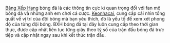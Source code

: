 [Bảng Xếp Hạng](https://keonhacai55.cam/bang-xep-hang/) bóng đá là các thông tin cực kì quan trọng đối với fan mộ bóng đá và những anh em chơi cá cược. [Keonhacai](https://keonhacai55.cam), cung cấp cái nhìn tổng quất về vị trí của đội bóng mà bạn yêu thích, đó là yếu tố để xem xét phong độ của từng đội bóng. BXH bóng đá tại đây luôn cung cấp theo thời gian thực, được cập nhật liên tục từng giây theo tỷ số của trận đấu bóng đá trực tiệp và cập nhật ngay sau khi kết thúc trận đấu.